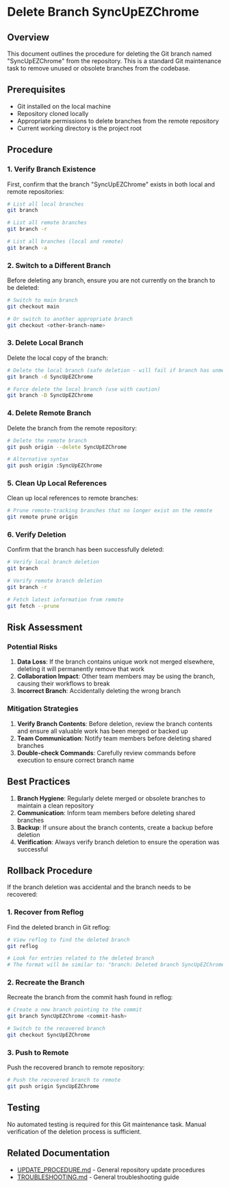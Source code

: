 # Delete Branch SyncUpEZChrome

## Overview

This document outlines the procedure for deleting the Git branch named "SyncUpEZChrome" from the repository. This is a standard Git maintenance task to remove unused or obsolete branches from the codebase.

## Prerequisites

- Git installed on the local machine
- Repository cloned locally
- Appropriate permissions to delete branches from the remote repository
- Current working directory is the project root

## Procedure

### 1. Verify Branch Existence

First, confirm that the branch "SyncUpEZChrome" exists in both local and remote repositories:

```bash
# List all local branches
git branch

# List all remote branches
git branch -r

# List all branches (local and remote)
git branch -a
```

### 2. Switch to a Different Branch

Before deleting any branch, ensure you are not currently on the branch to be deleted:

```bash
# Switch to main branch
git checkout main

# Or switch to another appropriate branch
git checkout <other-branch-name>
```

### 3. Delete Local Branch

Delete the local copy of the branch:

```bash
# Delete the local branch (safe deletion - will fail if branch has unmerged changes)
git branch -d SyncUpEZChrome

# Force delete the local branch (use with caution)
git branch -D SyncUpEZChrome
```

### 4. Delete Remote Branch

Delete the branch from the remote repository:

```bash
# Delete the remote branch
git push origin --delete SyncUpEZChrome

# Alternative syntax
git push origin :SyncUpEZChrome
```

### 5. Clean Up Local References

Clean up local references to remote branches:

```bash
# Prune remote-tracking branches that no longer exist on the remote
git remote prune origin
```

### 6. Verify Deletion

Confirm that the branch has been successfully deleted:

```bash
# Verify local branch deletion
git branch

# Verify remote branch deletion
git branch -r

# Fetch latest information from remote
git fetch --prune
```

## Risk Assessment

### Potential Risks

1. **Data Loss**: If the branch contains unique work not merged elsewhere, deleting it will permanently remove that work
2. **Collaboration Impact**: Other team members may be using the branch, causing their workflows to break
3. **Incorrect Branch**: Accidentally deleting the wrong branch

### Mitigation Strategies

1. **Verify Branch Contents**: Before deletion, review the branch contents and ensure all valuable work has been merged or backed up
2. **Team Communication**: Notify team members before deleting shared branches
3. **Double-check Commands**: Carefully review commands before execution to ensure correct branch name

## Best Practices

1. **Branch Hygiene**: Regularly delete merged or obsolete branches to maintain a clean repository
2. **Communication**: Inform team members before deleting shared branches
3. **Backup**: If unsure about the branch contents, create a backup before deletion
4. **Verification**: Always verify branch deletion to ensure the operation was successful

## Rollback Procedure

If the branch deletion was accidental and the branch needs to be recovered:

### 1. Recover from Reflog

Find the deleted branch in Git reflog:

```bash
# View reflog to find the deleted branch
git reflog

# Look for entries related to the deleted branch
# The format will be similar to: "branch: Deleted branch SyncUpEZChrome"
```

### 2. Recreate the Branch

Recreate the branch from the commit hash found in reflog:

```bash
# Create a new branch pointing to the commit
git branch SyncUpEZChrome <commit-hash>

# Switch to the recovered branch
git checkout SyncUpEZChrome
```

### 3. Push to Remote

Push the recovered branch to remote repository:

```bash
# Push the recovered branch to remote
git push origin SyncUpEZChrome
```

## Testing

No automated testing is required for this Git maintenance task. Manual verification of the deletion process is sufficient.

## Related Documentation

- [UPDATE_PROCEDURE.md](../../UPDATE_PROCEDURE.md) - General repository update procedures
- [TROUBLESHOOTING.md](../../TROUBLESHOOTING.md) - General troubleshooting guide